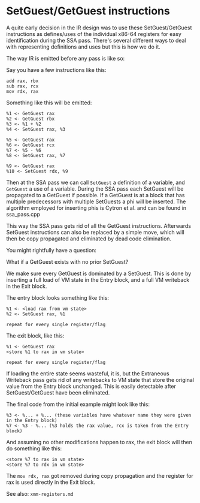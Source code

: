 # SetGuest/GetGuest instructions

A quite early decision in the IR design was to use these SetGuest/GetGuest instructions as defines/uses of the
individual x86-64 registers for easy identification during the SSA pass.
There's several different ways to deal with representing definitions and uses but this is how we do it.

The way IR is emitted before any pass is like so:

Say you have a few instructions like this:
```
add rax, rbx
sub rax, rcx
mov rdx, rax
```
Something like this will be emitted:
```
%1 <- GetGuest rax
%2 <- GetGuest rbx
%3 <- %1 + %2
%4 <- SetGuest rax, %3

%5 <- GetGuest rax
%6 <- GetGuest rcx
%7 <- %5 - %6
%8 <- SetGuest rax, %7

%9 <- GetGuest rax
%10 <- SetGuest rdx, %9
```
Then at the SSA pass we can call `SetGuest` a definition of a variable, and `GetGuest` a use of a variable.
During the SSA pass each SetGuest will be propagated to a GetGuest if possible. If a GetGuest is at a block
that has multiple predecessors with multiple SetGuests a phi will be inserted.
The algorithm employed for inserting phis is Cytron et al. and can be found in ssa_pass.cpp

This way the SSA pass gets rid of all the GetGuest instructions. Afterwards SetGuest instructions can also be
replaced by a simple move, which will then be copy propagated and eliminated by dead code elimination.

You might rightfully have a question:

What if a GetGuest exists with no prior SetGuest?

We make sure every GetGuest is dominated by a SetGuest. This is done by inserting a full load of VM state in the Entry block,
and a full VM writeback in the Exit block.

The entry block looks something like this:
```
%1 <- <load rax from vm state>
%2 <- SetGuest rax, %1

repeat for every single register/flag
```
The exit block, like this:
```
%1 <- GetGuest rax
<store %1 to rax in vm state>

repeat for every single register/flag
```
If loading the entire state seems wasteful, it is, but the Extraneous Writeback pass gets rid of any writebacks to VM state that
store the original value from the Entry block unchanged. This is easily detectable after SetGuest/GetGuest have been eliminated.

The final code from the initial example might look like this:
```
%3 <- %... + %... (these variables have whatever name they were given in the Entry block)
%7 <- %3 - %... (%3 holds the rax value, rcx is taken from the Entry block)
```
And assuming no other modifications happen to rax, the exit block will then do something like this:
```
<store %7 to rax in vm state>
<store %7 to rdx in vm state>
```
The `mov rdx, rax` got removed during copy propagation and the register for rax is used directly in the Exit block.

See also: `xmm-registers.md`